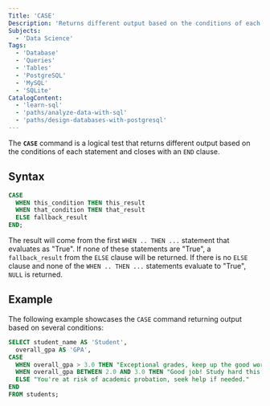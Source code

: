 ```yaml
---
Title: 'CASE'
Description: 'Returns different output based on the conditions of each statement.'
Subjects:
  - 'Data Science'
Tags:
  - 'Database'
  - 'Queries'
  - 'Tables'
  - 'PostgreSQL'
  - 'MySQL'
  - 'SQLite'
CatalogContent:
  - 'learn-sql'
  - 'paths/analyze-data-with-sql'
  - 'paths/design-databases-with-postgresql'
---
```


The **`CASE`** command is a logical test that returns different output based on the conditions of each statement and closes with an `END` clause.

## Syntax

```sql
CASE
  WHEN this_condition THEN this_result
  WHEN that_condition THEN that_result
  ELSE fallback_result
END;
```

The result will come from the first `WHEN .. THEN ...` statement that evaluates as "True". If none of these statements are "True", a `fallback_result` from the `ELSE` clause will be returned. If there is no `ELSE` clause and none of the `WHEN .. THEN ...` statements evaluate to "True", `NULL` is returned.

## Example

The following example showcases the `CASE` command returning output based on several conditions:

```sql
SELECT student_name AS 'Student',
  overall_gpa AS 'GPA',
CASE
  WHEN overall_gpa > 3.0 THEN "Exceptional grades, keep up the good work!"
  WHEN overall_gpa BETWEEN 2.0 AND 3.0 THEN "Good job! Study hard this term!"
  ELSE "You're at risk of academic probation, seek help if needed."
END
FROM students;
```
